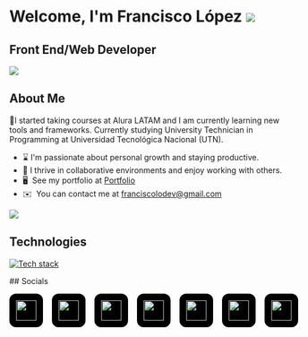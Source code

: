 Welcome, I'm Francisco López ![](https://user-images.githubusercontent.com/18350557/176309783-0785949b-9127-417c-8b55-ab5a4333674e.gif)
=================================================================================================================================

Front End/Web Developer
-------------------
<a href="http://www.github.com/franciscolodev"><img src="https://github-readme-streak-stats.herokuapp.com/?user=franciscolodev&stroke=ffffff&background=1c1917&ring=0891b2&fire=0891b2&currStreakNum=ffffff&currStreakLabel=0891b2&sideNums=ffffff&sideLabels=ffffff&dates=ffffff&hide_border=true" /></a>

## About Me
🌱I started taking courses at Alura LATAM and I am currently learning new tools and frameworks. Currently studying University Technician in Programming at Universidad Tecnológica Nacional (UTN).

* ⌛ I'm passionate about personal growth and staying productive.
* 🤝 I thrive in collaborative environments and enjoy working with others.
* 🖥️  See my portfolio at [Portfolio](http://franciscolodev.com/)
* ✉️  You can contact me at [franciscolodev@gmail.com](mailto:franciscolodev@gmail.com)

<a href="https://www.github.com/franciscolodev" target="_blank" rel="noreferrer"><img
src="https://img.shields.io/github/followers/franciscolodev?logo=github&style=for-the-badge&color=0891b2&labelColor=1c1917" /></a>

## Technologies

<p align="left">
  <a href="https://skillicons.dev">
    <img src="https://skillicons.dev/icons?i=html,css,tailwind,js,typescript,react,nodejs,astro,git,github,bash,npm,mongodb,docker,firebase,googlecloud,powershell,vscode,figma,vercel,hostinger&theme=dark&perline=10" alt="Tech stack" />
  </a>
</p>
## Socials

<p align="left" style="display: flex; gap: 16px;">
  <a href="https://discord.gg/g25nYhPZ" target="_blank" rel="noreferrer" style="background: #000; border-radius: 12px; padding: 12px; display: inline-block;">
    <img src="https://raw.githubusercontent.com/danielcranney/readme-generator/main/public/icons/socials/discord.svg" width="36" height="36" />
  </a>
  <a href="https://www.github.com/franciscolodev" target="_blank" rel="noreferrer" style="background: #000; border-radius: 12px; padding: 12px; display: inline-block;">
    <img src="https://raw.githubusercontent.com/danielcranney/readme-generator/main/public/icons/socials/github.svg" width="36" height="36" />
  </a>
  <a href="http://www.instagram.com/franciscolodev" target="_blank" rel="noreferrer" style="background: #000; border-radius: 12px; padding: 12px; display: inline-block;">
    <img src="https://raw.githubusercontent.com/danielcranney/readme-generator/main/public/icons/socials/instagram.svg" width="36" height="36" />
  </a>
  <a href="https://www.linkedin.com/in/franciscolodev" target="_blank" rel="noreferrer" style="background: #000; border-radius: 12px; padding: 12px; display: inline-block;">
    <img src="https://raw.githubusercontent.com/danielcranney/readme-generator/main/public/icons/socials/linkedin.svg" width="36" height="36" />
  </a>
  <a href="https://franciscolodev.com" target="_blank" rel="noreferrer" style="background: #000; border-radius: 12px; padding: 12px; display: inline-block;">
    <img src="https://raw.githubusercontent.com/danielcranney/readme-generator/main/public/icons/socials/rss.svg" width="36" height="36" />
  </a>
  <a href="https://www.x.com/franciscolodev" target="_blank" rel="noreferrer" style="background: #000; border-radius: 12px; padding: 12px; display: inline-block;">
    <img src="https://raw.githubusercontent.com/danielcranney/readme-generator/main/public/icons/socials/twitter.svg" width="36" height="36" />
  </a>
  <a href="https://www.youtube.com/@franciscolodev" target="_blank" rel="noreferrer" style="background: #000; border-radius: 12px; padding: 12px; display: inline-block;">
    <img src="https://raw.githubusercontent.com/danielcranney/readme-generator/main/public/icons/socials/youtube.svg" width="36" height="36" />
  </a>
</p>
